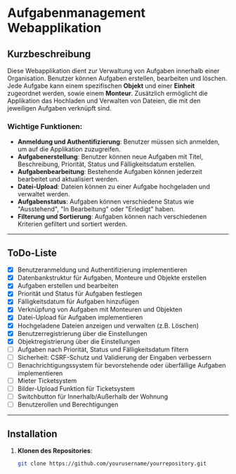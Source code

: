 # Aufgabenmanagement Webapplikation

## Kurzbeschreibung

Diese Webapplikation dient zur Verwaltung von Aufgaben innerhalb einer Organisation. Benutzer können Aufgaben erstellen, bearbeiten und löschen. Jede Aufgabe kann einem spezifischen **Objekt** und einer **Einheit** zugeordnet werden, sowie einem **Monteur**. Zusätzlich ermöglicht die Applikation das Hochladen und Verwalten von Dateien, die mit den jeweiligen Aufgaben verknüpft sind.

### Wichtige Funktionen:
- **Anmeldung und Authentifizierung**: Benutzer müssen sich anmelden, um auf die Applikation zuzugreifen.
- **Aufgabenerstellung**: Benutzer können neue Aufgaben mit Titel, Beschreibung, Priorität, Status und Fälligkeitsdatum erstellen.
- **Aufgabenbearbeitung**: Bestehende Aufgaben können jederzeit bearbeitet und aktualisiert werden.
- **Datei-Upload**: Dateien können zu einer Aufgabe hochgeladen und verwaltet werden.
- **Aufgabenstatus**: Aufgaben können verschiedene Status wie "Ausstehend", "In Bearbeitung" oder "Erledigt" haben.
- **Filterung und Sortierung**: Aufgaben können nach verschiedenen Kriterien gefiltert und sortiert werden.

---

## ToDo-Liste

- [x] Benutzeranmeldung und Authentifizierung implementieren
- [x] Datenbankstruktur für Aufgaben, Monteure und Objekte erstellen
- [x] Aufgaben erstellen und bearbeiten
- [x] Priorität und Status für Aufgaben festlegen
- [x] Fälligkeitsdatum für Aufgaben hinzufügen
- [x] Verknüpfung von Aufgaben mit Monteuren und Objekten
- [x] Datei-Upload für Aufgaben implementieren
- [X] Hochgeladene Dateien anzeigen und verwalten (z.B. Löschen)
- [X] Benutzerregistrierung über die Einstellungen
- [X] Objektregistrierung über die Einstellungen
- [ ] Aufgaben nach Priorität, Status und Fälligkeitsdatum filtern
- [ ] Sicherheit: CSRF-Schutz und Validierung der Eingaben verbessern
- [ ] Benachrichtigungssystem für bevorstehende oder überfällige Aufgaben implementieren
- [ ] Mieter Ticketsystem
- [ ] Bilder-Upload Funktion für Ticketsystem
- [ ] Switchbutton für Innerhalb/Außerhalb der Wohnung
- [ ] Benutzerollen und Berechtigungen

---

## Installation

1. **Klonen des Repositories**:
   ```bash
   git clone https://github.com/yourusername/yourrepository.git
